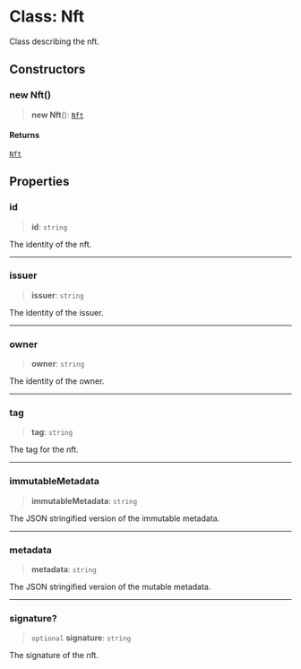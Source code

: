 # Class: Nft

Class describing the nft.

## Constructors

### new Nft()

> **new Nft**(): [`Nft`](Nft.md)

#### Returns

[`Nft`](Nft.md)

## Properties

### id

> **id**: `string`

The identity of the nft.

***

### issuer

> **issuer**: `string`

The identity of the issuer.

***

### owner

> **owner**: `string`

The identity of the owner.

***

### tag

> **tag**: `string`

The tag for the nft.

***

### immutableMetadata

> **immutableMetadata**: `string`

The JSON stringified version of the immutable metadata.

***

### metadata

> **metadata**: `string`

The JSON stringified version of the mutable metadata.

***

### signature?

> `optional` **signature**: `string`

The signature of the nft.
